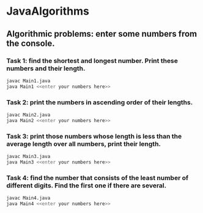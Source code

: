 # JavaAlgorithms
## Algorithmic problems: enter some numbers from the console.

### Task 1: find the shortest and longest number. Print these numbers and their length.
````bash
javac Main1.java
java Main1 <<enter your numbers here>>
````

### Task 2: print the numbers in ascending order of their lengths.
```bash
javac Main2.java
java Main2 <<enter your numbers here>>
```

### Task 3: print those numbers whose length is less than the average length over all numbers, print their length.
```bash
javac Main3.java
java Main3 <<enter your numbers here>>
```

### Task 4: find the number that consists of the least number of different digits. Find the first one if there are several.
```bash
javac Main4.java
java Main4 <<enter your numbers here>>
```